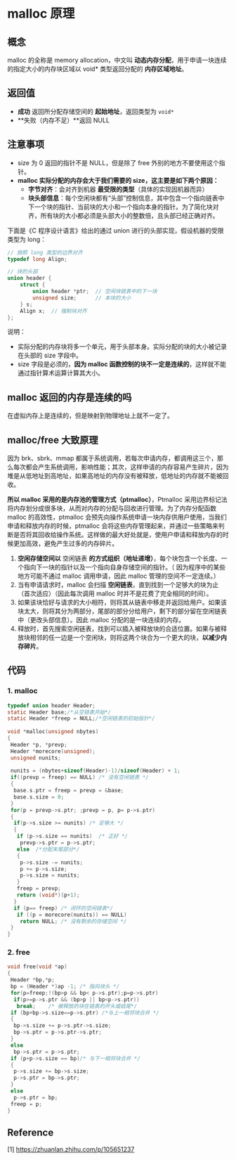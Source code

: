 # malloc 原理

## 概念

malloc 的全称是 memory allocation，中文叫 **动态内存分配**，用于申请一块连续的指定大小的内存块区域以 void* 类型返回分配的 **内存区域地址**。

## 返回值

* **成功** 返回所分配存储空间的 **起始地址**，返回类型为 `void*`
* **失败（内存不足）**返回 NULL

## 注意事项

* size 为 0 返回的指针不是 NULL，但是除了 free 外别的地方不要使用这个指针。
* **malloc 实际分配的内存会大于我们需要的 size，这主要是如下两个原因：**
  * **字节对齐**：会对齐到机器 **最受限的类型**（具体的实现因机器而异）
  * **块头部信息**：每个空闲块都有“头部”控制信息，其中包含一个指向链表中下一个块的指针、当前块的大小和一个指向本身的指针。为了简化块对齐，所有块的大小都必须是头部大小的整数倍，且头部已经正确对齐。

下面是《C 程序设计语言》给出的通过 union 进行的头部实现，假设机器的受限类型为 long：

```c
// 按照 long 类型的边界对齐
typedef long Align;

// 块的头部
union header {
    struct {
        union header *ptr;  // 空闲块链表中的下一块
        unsigned size;      // 本块的大小
    } s;
    Align x;  // 强制块对齐
};
```

说明：

* 实际分配的内存块将多一个单元，用于头部本身。实际分配的块的大小被记录在头部的 size 字段中。
* size 字段是必须的，**因为 malloc 函数控制的块不一定是连续的**，这样就不能通过指针算术运算计算其大小。

## malloc 返回的内存是连续的吗

在虚拟内存上是连续的，但是映射到物理地址上就不一定了。

## malloc/free 大致原理

因为 brk、sbrk、mmap 都属于系统调用，若每次申请内存，都调用这三个，那么每次都会产生系统调用，影响性能；其次，这样申请的内存容易产生碎片，因为堆是从低地址到高地址，如果高地址的内存没有被释放，低地址的内存就不能被回收。

**所以 malloc 采用的是内存池的管理方式（ptmalloc）**，Ptmalloc 采用边界标记法将内存划分成很多块，从而对内存的分配与回收进行管理。为了内存分配函数 malloc 的高效性，ptmalloc 会预先向操作系统申请一块内存供用户使用，当我们申请和释放内存的时候，ptmalloc 会将这些内存管理起来，并通过一些策略来判断是否将其回收给操作系统。这样做的最大好处就是，使用户申请和释放内存的时候更加高效，避免产生过多的内存碎片。

1. **空闲存储空间以** 空闲链表 **的方式组织（地址递增）**，每个块包含一个长度、一个指向下一块的指针以及一个指向自身存储空间的指针。（ 因为程序中的某些地方可能不通过 malloc 调用申请，因此 malloc 管理的空间不一定连续。）
2. 当有申请请求时，malloc 会扫描 **空闲链表**，直到找到一个足够大的块为止（首次适应）（因此每次调用 malloc 时并不是花费了完全相同的时间）。
3. 如果该块恰好与请求的大小相符，则将其从链表中移走并返回给用户。如果该块太大，则将其分为两部分，尾部的部分分给用户，剩下的部分留在空闲链表中（更改头部信息）。因此 malloc 分配的是一块连续的内存。
4. 释放时，首先搜索空闲链表，找到可以插入被释放块的合适位置。如果与被释放块相邻的任一边是一个空闲块，则将这两个块合为一个更大的块，**以减少内存碎片**。

## 代码

### 1. malloc

```c
typedef union header Header;
static Header base;/*从空链表开始*/
static Header *freep = NULL;/*空闲链表的初始指针*/
 
void *malloc(unsigned nbytes)
{
 Header *p, *prevp;
 Header *morecore(unsigned);
 unsigned nunits;
 
 nunits = (nbytes+sizeof(Header)-1)/sizeof(Header) + 1;
 if((prevp = freep) == NULL) /* 没有空闲链表 */
 { 
  base.s.ptr = freep = prevp = &base;
  base.s.size = 0;
 }
 for(p = prevp->s.ptr; ;prevp = p, p= p->s.ptr) 
 {
  if(p->s.size >= nunits) /* 足够大 */
  { 
   if (p->s.size == nunits)  /* 正好 */
    prevp->s.ptr = p->s.ptr;
   else  /*分配末尾部分*/
   {                 
    p->s.size -= nunits;
    p += p->s.size;
    p->s.size = nunits;
   }
   freep = prevp;
   return (void*)(p+1);
  }
  if (p== freep) /* 闭环的空闲链表*/
   if ((p = morecore(nunits)) == NULL)
    return NULL; /* 没有剩余的存储空间 */
 }
}
```

### 2. free

```c
void free(void *ap)
{
 Header *bp,*p;
 bp = (Header *)ap -1; /* 指向块头 */
 for(p=freep;!(bp>p && bp< p->s.ptr);p=p->s.ptr)
  if(p>=p->s.ptr && (bp>p || bp<p->s.ptr))
   break;    /* 被释放的块在链表的开头或结尾*/
 if (bp+bp->s.size==p->s.ptr) /*与上一相邻块合并 */
 {    
  bp->s.size += p->s.ptr->s.size;
  bp->s.ptr = p->s.ptr->s.ptr;
 } 
 else
  bp->s.ptr = p->s.ptr;
 if (p+p->s.size == bp)/* 与下一相邻块合并 */ 
 {     
  p->s.size += bp->s.size;
  p->s.ptr = bp->s.ptr;
 } 
 else
  p->s.ptr = bp;
 freep = p;
}
```

## Reference

[1] <https://zhuanlan.zhihu.com/p/105651237>
